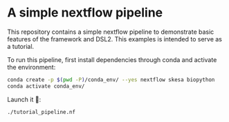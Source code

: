 # A simple nextflow pipeline
This repository contains a simple nextflow pipeline to demonstrate basic features of the framework and DSL2. This examples is
intended to serve as a tutorial.


To run this pipeline, first install dependencies through conda and activate the environment:
```bash
conda create -p $(pwd -P)/conda_env/ --yes nextflow skesa biopython
conda activate conda_env/
```

Launch it 🚀:
```bash
./tutorial_pipeline.nf
```
